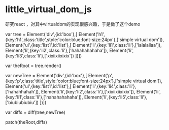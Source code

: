 # little_virtual_dom_js
研究react ，对其中virtualdom的实现很感兴趣，于是做了这个demo


var tree = Element('div',{id:'box'},[
        Element('h1',{key:'h1',class:'title',style:'color:blue;font-size:24px'},['simple virtual dom']),
        Element('ul',{key:'list1',id:'list'},[
        Element('li',{key:'li1',class:'li'},['lalalallaa']),
        Element('li',{key:'li2',class:'li'},['hahahahahaha']),
        Element('li',{key:'li3',class:'li'},['xixiixiixixix'])
        ])])

var theRoot = tree.render()


var newTree = Element('div',{id:'box'},[
        Element('p',{key:'p',class:'title',style:'color:blue;font-size:24px'},['simple virtual dom']),
        Element('ul',{key:'list1',id:'list'},[
            Element('li',{key:'li4',class:'li'},['hahahhahah']),
            Element('li',{key:'li2',class:'li'},['xixiixiixixix']),
            Element('li',{key:'li1',class:'li'},['hahahahahaha']),
            Element('li',{key:'li5',class:'li'},['biubiubiubiu'])
            ])])


var diffs = diff(tree,newTree)

patch(theRoot,diffs)
